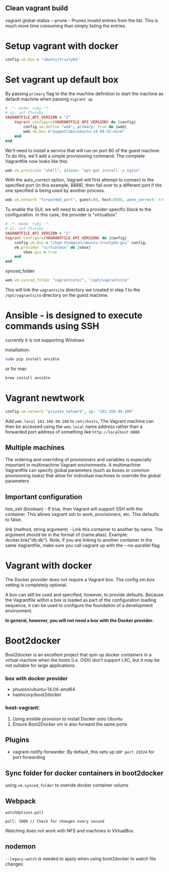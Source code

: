 ## Clean vagrant build
vagrant global-status --prune - Prunes invalid entries from the list. This is much more time consuming than simply listing the entries.

#  Setup vagrant with docker
```ruby
config.vm.box = "ubuntu/trusty64"
```


# Set vagrant up default box
By passing `primary` flag to the the machine definition to start the machine as default machine when passing `vigrant up`
```ruby
# -*- mode: ruby -*-
# vi: set ft=ruby :
VAGRANTFILE_API_VERSION = "2"
    Vagrant.configure(VAGRANTFILE_API_VERSION) do |config|
        config.vm.define "web", primary: true do |web|
        web.vm.box ="puppetlabs/ubuntu-14.04-32-nocm"
    end
end
```
We'll need to install a service that will run on port 80 of the guest machine. To do
this, we'll add a simple provisioning command. The complete Vagrantfile now looks
like this:

```ruby
web.vm.provision "shell", inline: "apt-get install -y nginx"
```

With the auto_correct option, Vagrant will first attempt to connect to the specified
port (in this example, 8888), then fail over to a different port if the one specified is being
used by another process.
```ruby
web.vm.network "forwarded_port", guest:80, host:8888, auto_correct: true
```


To enable the GUI, we will need to add a provider-specific block to the configuration.
In this case, the provider is "virtualbox".
```ruby
# -*- mode: ruby -*-
# vi: set ft=ruby :
VAGRANTFILE_API_VERSION = "2"
Vagrant.configure(VAGRANTFILE_API_VERSION) do |config|
    config.vm.box = "chad-thompson/ubuntu-trusty64-gui" config.
    vm.provider "virtualbox" do |vbox|
        vbox.gui = true
    end
end
```

synced_folder
```ruby
web.vm.synced_folder "vagrantsite/", "/opt/vagrantsite"
```
This will link the `vagrantsite` directory we created in step 1 to the `/opt/vagrantsite` directory on the guest machine.


# Ansible - is designed to execute commands using SSH
currently it is not supporting Windows

installlation: 
```bash
sudo pip install ansible
```
or for mac
```bash
brew install ansible
```


# Vagrant newtwork 
```ruby
config.vm.network "private_network", ip: "192.168.99.100"
```
Add ``web.local 192.168.99.100`` to  ``/etc/hosts``, The Vagrant machine can then be accessed using the ``web.local`` name address rather than a forwarded port address of something like ``http://localhost:8080``

## Multiple machines
The ordering and overriding of provisioners and variables is especially important in
multimachine Vagrant environments. A multimachine Vagrantfile can specify global
parameters (such as boxes or common provisioning tasks) that allow for individual
machines to override the global parameters


## Important configuration
*has_ssh* (boolean) - If true, then Vagrant will support SSH with the container. This allows vagrant ssh to work, provisioners, etc. This defaults to false.

*link* (method, string argument) - Link this container to another by name. The argument should be in the format of (name:alias). Example: docker.link("db:db"). Note, if you are linking to another container in the same Vagrantfile, make sure you call vagrant up with the --no-parallel flag.

# Vagrant with docker
The Docker provider does not require a Vagrant box. The config.vm.box setting is completely optional.

A box can still be used and specified, however, to provide defaults. Because the Vagrantfile within a box is loaded as part of the configuration loading sequence, it can be used to configure the foundation of a development environment.

**In general, however, you will not need a box with the Docker provider.**

# Boot2docker
Boot2docker is an excellent project that spin up docker containers in a virtual machine when the hosts (i.e. OSX) don't support LXC, but it may be not suitable for large applications. 

### box with docker provider
- phusion/ubuntu-14.04-amd64
- hashicorp/boot2docker

### host-vagrant: 
1. Using ansible provision to install Docker onto Ubuntu
2. Ensure Boot2Docker vm is also forward the same ports


## Plugins
- vagrant-notify-forwarder:
By default, this sets up ``UDP port 29324`` for port forwarding

## Sync folder for docker containers in boot2docker
using `vm.synced_folder` to overide docker container volums

## Webpack
`watchOptions.poll` 
```
poll: 1000 // Check for changes every second
```
Watching does not work with NFS and machines in VirtualBox.

## nodemon
`--legacy-watch` is needed to apply when using boot2docker to watch file changes
